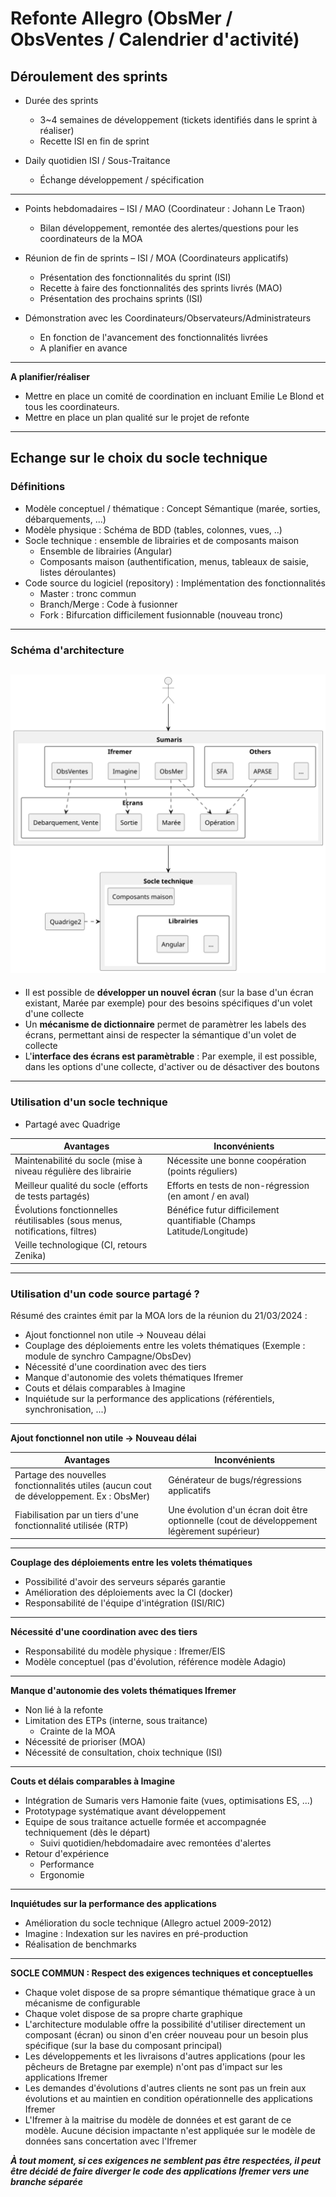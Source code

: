 # Refonte Allegro (ObsMer / ObsVentes / Calendrier d'activité)

## Déroulement des sprints

- Durée des sprints
  - 3~4 semaines de développement (tickets identifiés dans le sprint à réaliser)
  - Recette ISI en fin de sprint

- Daily quotidien ISI / Sous-Traitance
  - Échange développement / spécification

---

- Points hebdomadaires – ISI / MAO (Coordinateur : Johann Le Traon)
  - Bilan développement, remontée des alertes/questions pour les coordinateurs de la MOA

- Réunion de fin de sprints – ISI / MOA (Coordinateurs applicatifs)
  - Présentation des fonctionnalités du sprint (ISI)
  - Recette à faire des fonctionnalités des sprints livrés (MAO) 
  - Présentation des prochains sprints (ISI)

- Démonstration avec les Coordinateurs/Observateurs/Administrateurs
  - En fonction de l'avancement des fonctionnalités livrées
  - A planifier en avance

---
**A planifier/réaliser**
- Mettre en place un comité de coordination en incluant Emilie Le Blond et tous les coordinateurs.
- Mettre en place un plan qualité sur le projet de refonte

---

## Echange sur le choix du socle technique

### Définitions
- Modèle conceptuel / thématique : Concept Sémantique (marée, sorties, débarquements, ...)
- Modèle physique : Schéma de BDD (tables, colonnes, vues, ..)
- Socle technique : ensemble de librairies et de composants maison
  - Ensemble de librairies (Angular)
  - Composants maison (authentification, menus, tableaux de saisie, listes déroulantes)
- Code source du logiciel (repository) : Implémentation des fonctionnalités
   - Master : tronc commun
   - Branch/Merge : Code à fusionner 
   - Fork : Bifurcation difficilement fusionnable (nouveau tronc)

---
### Schéma d'architecture
![ui-sumaris-architecture](/projects/common/crr/images/architecture-sumaris.svg)<!-- .element height="60%" width="60%" -->
---

- Il est possible de **développer un nouvel écran** (sur la base d'un écran existant, Marée par exemple) pour des besoins spécifiques d'un volet d'une collecte
- Un **mécanisme de dictionnaire** permet de paramètrer les labels des écrans, permettant ainsi de respecter la sémantique d'un volet de collecte
- L'**interface des écrans est paramètrable** : Par exemple, il est possible, dans les options d'une collecte, d'activer ou de désactiver des boutons

---
### Utilisation d'un **socle technique**

- Partagé avec Quadrige

| Avantages                                                                    | Inconvénients                                                        |
|------------------------------------------------------------------------------|----------------------------------------------------------------------|
| Maintenabilité du socle (mise à niveau régulière des librairie               | Nécessite une bonne coopération (points réguliers)                   | 
| Meilleur qualité du socle (efforts de tests partagés)                        | Efforts en tests de non-régression (en amont / en aval)              | 
| Évolutions fonctionnelles réutilisables (sous menus, notifications, filtres) | Bénéfice futur difficilement quantifiable (Champs Latitude/Longitude) |
| Veille technologique (CI, retours Zenika)                                    |                                                                      |                                 
<!-- .element: class="font-size-small" -->

---

### Utilisation d'un **code source partagé** ?

Résumé des craintes émit par la MOA lors de la réunion du 21/03/2024 :
- Ajout fonctionnel non utile -> Nouveau délai
- Couplage des déploiements entre les volets thématiques (Exemple : module de synchro Campagne/ObsDev) 
- Nécessité d'une coordination avec des tiers 
- Manque d'autonomie des volets thématiques Ifremer
- Couts et délais comparables à Imagine
- Inquiétude sur la performance des applications (référentiels, synchronisation, ...)

---

**Ajout fonctionnel non utile -> Nouveau délai**

| Avantages                                                                               | Inconvénients                                                                               |
|-----------------------------------------------------------------------------------------|---------------------------------------------------------------------------------------------|
| Partage des nouvelles fonctionnalités utiles (aucun cout de développement. Ex : ObsMer) | Générateur de bugs/régressions applicatifs                                                  | 
| Fiabilisation par un tiers d'une fonctionnalité utilisée (RTP)                          | Une évolution d'un écran doit être optionnelle (cout de développement légèrement supérieur) | 
<!-- .element: class="font-size-small" -->

---

**Couplage des déploiements entre les volets thématiques**
- Possibilité d'avoir des serveurs séparés garantie 
- Amélioration des déploiements avec la CI (docker)
- Responsabilité de l'équipe d'intégration (ISI/RIC)

---

**Nécessité d'une coordination avec des tiers**
- Responsabilité du modèle physique : Ifremer/EIS
- Modèle conceptuel (pas d'évolution, référence modèle Adagio)

---

**Manque d'autonomie des volets thématiques Ifremer**
- Non lié à la refonte 
- Limitation des ETPs (interne, sous traitance)
  - Crainte de la MOA
- Nécessité de prioriser (MOA)
- Nécessité de consultation, choix technique (ISI)

---

**Couts et délais comparables à Imagine**
- Intégration de Sumaris vers Hamonie faite (vues, optimisations ES, ...)
- Prototypage systématique avant développement
- Equipe de sous traitance actuelle formée et accompagnée techniquement (dès le départ)
  - Suivi quotidien/hebdomadaire avec remontées d'alertes
- Retour d'expérience 
  - Performance
  - Ergonomie

---

**Inquiétudes sur la performance des applications**
- Amélioration du socle technique (Allegro actuel 2009-2012)
- Imagine : Indexation sur les navires en pré-production
- Réalisation de benchmarks 

---

**SOCLE COMMUN : Respect des exigences techniques et conceptuelles**

- Chaque volet dispose de sa propre sémantique thématique grace à un mécanisme de  configurable
- Chaque volet dispose de sa propre charte graphique 
- L'architecture modulable offre la possibilité d'utiliser directement un composant (écran) ou sinon d'en créer
nouveau pour un besoin plus spécifique (sur la base du composant principal)
- Les développements et les livraisons d'autres applications (pour les pêcheurs de Bretagne par exemple) n'ont pas d'impact sur les applications Ifremer
- Les demandes d'évolutions d'autres clients ne sont pas un frein aux évolutions et au maintien en condition opérationnelle des applications Ifremer 
- L'Ifremer à la maitrise du modèle de données et est garant de ce modèle. Aucune décision impactante n'est appliquée sur le modèle de données sans concertation avec l'Ifremer

**_À tout moment, si ces exigences ne semblent pas être respectées, il peut être décidé de faire diverger le code des applications Ifremer vers une branche séparée_**